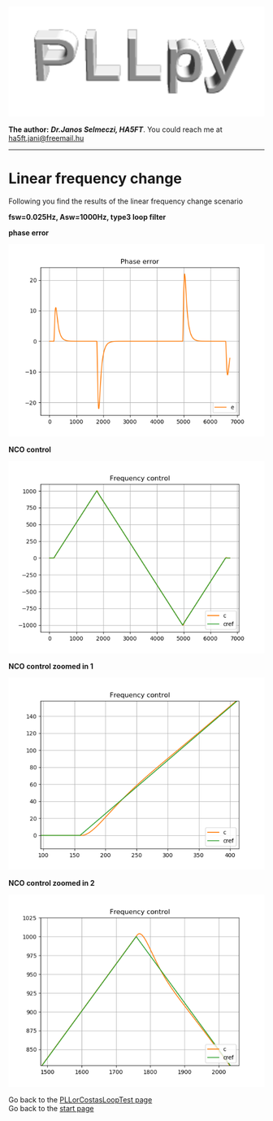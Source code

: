 ![pllpy logo](images/pllpy_logo.svg  "pllpy")

**The author:** ***Dr.Janos Selmeczi, HA5FT***. You could reach me at <ha5ft.jani@freemail.hu>
***
# Linear frequency change

Following you find the results of the linear frequency change scenario

**fsw=0.025Hz, Asw=1000Hz, type3 loop filter**

**phase error**

![phase error](results/pll_dteta0_df0_fsw0.025_Asw1000_swmode0_BL4_type3_phase_error.png  "phase error")

**NCO control**

![NCO control](results/pll_dteta0_df0_fsw0.025_Asw1000_swmode0_BL4_type3_NCO_control.png  "NCO control")

**NCO control zoomed in 1**

![NCO control zoomed in 1](results/pll_dteta0_df0_fsw0.025_Asw1000_swmode0_BL4_type3_NCO_control_zoom1.png  "NCO control zoomed in 1")

**NCO control zoomed in 2**

![NCO control zoomed in 2](results/pll_dteta0_df0_fsw0.025_Asw1000_swmode0_BL4_type3_NCO_control_zoom2.png  "NCO control zoomed in 2")

Go back to the [PLLorCostasLoopTest page](test_PLLorCostasLoopTest.md)\
Go back to the [start page](../README.md)
